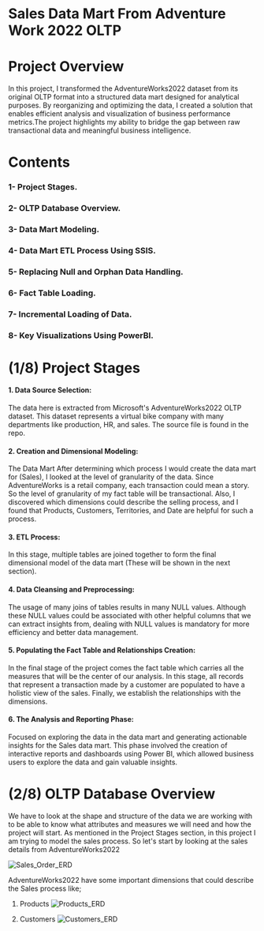 # Sales Data Mart From Adventure Work 2022 OLTP

# Project Overview
In this project, I transformed the AdventureWorks2022 dataset from its original OLTP format into a structured data mart designed for analytical purposes. By reorganizing and optimizing the data, I created a solution that enables efficient analysis and visualization of business performance metrics.The project highlights my ability to bridge the gap between raw transactional data and meaningful business intelligence.

# Contents
 ### 1- Project Stages.
###  2- OLTP Database Overview.
###  3- Data Mart Modeling.
###  4- Data Mart ETL Process Using SSIS.
###  5- Replacing Null and Orphan Data Handling.
###  6- Fact Table Loading.
###  7- Incremental Loading of Data.
###  8- Key Visualizations Using PowerBI.

# (1/8) Project Stages

#### 1. Data Source Selection:
The data here is extracted from Microsoft's AdventureWorks2022 OLTP dataset. This dataset represents a virtual bike company with many departments like production, HR, and sales. The source file is found in the repo.

#### 2. Creation and Dimensional Modeling: 
The Data Mart After determining which process I would create the data mart for (Sales), I looked at the level of granularity of the data. Since AdventureWorks is a retail company, each transaction could mean a story. So the level of granularity of my fact table will be transactional. Also, I discovered which dimensions could describe the selling process, and I found that Products, Customers, Territories, and Date are helpful for such a process.

#### 3. ETL Process:
In this stage, multiple tables are joined together to form the final dimensional model of the data mart (These will be shown in the next section).

#### 4. Data Cleansing and Preprocessing:
The usage of many joins of tables results in many NULL values. Although these NULL values could be associated with other helpful columns that we can extract insights from, dealing with NULL values is mandatory for more efficiency and better data management.

#### 5. Populating the Fact Table and Relationships Creation:
In the final stage of the project comes the fact table which carries all the measures that will be the center of our analysis. In this stage, all records that represent a transaction made by a customer are populated to have a holistic view of the sales. Finally, we establish the relationships with the dimensions.

#### 6. The Analysis and Reporting Phase:
Focused on exploring the data in the data mart and generating actionable insights for the Sales data mart. This phase involved the creation of interactive reports and dashboards using Power BI, which allowed business users to explore the data and gain valuable insights.

# (2/8) OLTP Database Overview

We have to look at the shape and structure of the data we are working with to be able to know what attributes and measures we will need and how the project will start. As mentioned in the Project Stages section, in this project I am trying to model the sales process. 
So let's start by looking at the sales details from AdventureWorks2022

![Sales_Order_ERD](https://github.com/user-attachments/assets/e26959d4-ce56-418b-986c-4681c23c563b)

AdventureWorks2022 have some important dimensions that could describe the Sales process like;

1. Products
![Products_ERD](https://github.com/user-attachments/assets/69cb6d74-3636-4bda-b778-9c407393c678)

2. Customers
![Customers_ERD](https://github.com/user-attachments/assets/1090c414-b1f8-437b-8b73-d73b77e9f25a)
   


